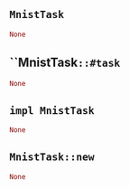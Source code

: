 ## `MnistTask`

```rust
None
```

## ``MnistTask`::#task`

```rust
None
```

## `impl MnistTask`

```rust
None
```

## `MnistTask::new`

```rust
None
```
